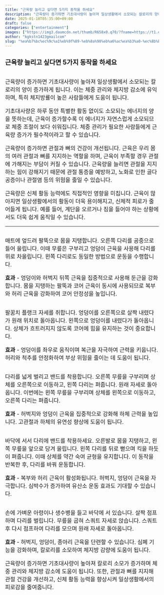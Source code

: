 ```yaml
---
title: "근육량 늘리고 싶다면 5가지 동작을 하세요"
description: "근육량이 증가하면 기초대사량이 높아져 일상생활에서 소모되는 칼로리의 양이 증가하게 됩니다. 이는 체중 관리와 체지방 감소에 유익하며, 특히 체지방률이 높은 사람들에게 도움이 됩니다."
date: 2025-01-18T05:35:00+09:00
draft: false
categories: ["entertainment"]
images: ["https://img3.daumcdn.net/thumb/R658x0.q70/?fname=https://t1.daumcdn.net/news/202412/04/tenbody/20241204173002105otvo.jpg", "https://t1.daumcdn.net/news/202412/04/tenbody/20241204173002412qfpx.gif", "https://t1.daumcdn.net/news/202412/04/tenbody/20241204173002708yeul.gif", "https://t1.daumcdn.net/news/202412/04/tenbody/20241204173003100thww.gif", "https://t1.daumcdn.net/news/202412/04/tenbody/20241204173003433eukt.gif"]
author: "kgkstn1423gmailcom"
slug: "%ea%b7%bc%ec%9c%a1%eb%9f%89-%eb%8a%98%eb%a6%ac%ea%b3%a0-%ec%8b%b6%eb%8b%a4%eb%a9%b4-5%ea%b0%80%ec%a7%80-%eb%8f%99%ec%9e%91%ec%9d%84-%ed%95%98%ec%84%b8%ec%9a%94"
---
```


<h2 >근육량 늘리고 싶다면 5가지 동작을 하세요</h2> <figure ><img src="https://img3.daumcdn.net/thumb/R658x0.q70/?fname=https://t1.daumcdn.net/news/202412/04/tenbody/20241204173002105otvo.jpg" alt=""/></figure> <p style="font-size:18px">근육량이 증가하면 기초대사량이 높아져 일상생활에서 소모되는 칼로리의 양이 증가하게 됩니다. 이는 체중 관리와 체지방 감소에 유익하며, 특히 체지방률이 높은 사람들에게 도움이 됩니다.</p> <p style="font-size:18px">기초대사량은 하루 동안 특별한 활동 없이도 소모되는 에너지의 양을 뜻하는데, 근육이 증가할수록 이 에너지가 자연스럽게 소모되므로 체중 조절이 보다 쉬워집니다. 체중 관리가 필요한 사람들에게 근육량 증가가 필수적이라고 할 수 있습니다.</p> <p style="font-size:18px">근육량이 증가하면 관절과 뼈의 건강이 개선됩니다. 근육은 우리 몸의 여러 관절과 뼈를 지지하는 역할을 하며, 근육이 부족할 경우 관절에 가해지는 부담이 커질 수 있습니다. 근육량을 늘리면 관절을 지지하는 힘이 강해지기 때문에 관절 통증을 예방하고, 노화로 인한 골다공증이나 관절염 등의 위험을 줄일 수 있습니다.</p> <p style="font-size:18px">근육량은 신체 활동 능력에도 직접적인 영향을 미칩니다. 근육이 많아지면 일상생활에서의 활동이 더욱 용이해지고, 신체적 피로가 줄어들게 됩니다. 예를 들어, 계단을 오르거나 짐을 들어야 하는 상황에서도 더욱 쉽게 움직일 수 있습니다.</p> <hr /> <figure ><img src="https://t1.daumcdn.net/news/202412/04/tenbody/20241204173002412qfpx.gif" alt=""/></figure> <p style="font-size:18px">매트에 엎드려 팔뚝으로 몸을 지탱합니다. 오른쪽 다리를 공중으로 들어 올립니다. 이때 무릎은 구부리고 엉덩이 근육을 사용해 다리를 위로 차올립니다. 왼쪽 다리로도 동일한 방법으로 운동을 수행합니다.</p> <p style="font-size:18px"><strong>효과</strong> - 엉덩이와 허벅지 뒤쪽 근육을 집중적으로 사용해 둔근을 강화합니다. 몸을 지탱하는 팔뚝과 코어 근육이 동시에 사용되므로 복부와 허리 근육을 강화하여 코어 안정성을 높입니다.</p> <figure ><img src="https://t1.daumcdn.net/news/202412/04/tenbody/20241204173002708yeul.gif" alt=""/></figure> <p style="font-size:18px">팔꿈치 플랭크 자세를 취합니다. 엉덩이를 오른쪽으로 살짝 내렸다가 원래 위치로 돌아옵니다. 왼쪽으로 엉덩이를 내렸다가 돌아옵니다. 상체가 흐트러지지 않도록 코어에 힘을 유지하는 것이 중요합니다.</p> <p style="font-size:18px"><strong>효과</strong> - 엉덩이를 좌우로 움직이며 복근을 자극하여 근력을 키웁니다. 허리와 척추를 안정화하여 부상 위험을 줄이는 데 도움이 됩니다.</p> <figure ><img src="https://t1.daumcdn.net/news/202412/04/tenbody/20241204173003100thww.gif" alt=""/></figure> <p style="font-size:18px">다리를 넓게 벌리고 밴드를 착용합니다. 오른쪽 무릎을 구부리며 상체를 오른쪽으로 이동하고, 왼쪽 다리는 펴줍니다. 원래 자세로 돌아옵니다. 이번에는 왼쪽 무릎을 구부리며 상체를 왼쪽으로 이동하고, 오른쪽 다리는 펴줍니다.</p> <p style="font-size:18px"><strong>효과</strong> - 허벅지와 엉덩이 근육을 집중적으로 강화해 하체 근력을 높입니다. 고관절과 하체의 유연성 향상에 도움이 됩니다.</p> <figure ><img src="https://t1.daumcdn.net/news/202412/04/tenbody/20241204173003433eukt.gif" alt=""/></figure> <p style="font-size:18px">바닥에 서서 다리에 밴드를 착용하세요. 오른발로 몸을 지탱하고, 왼쪽 무릎을 앞으로 당겨 올립니다. 왼쪽 다리를 뒤로 뻗으며 킥을 하듯이 펴줍니다. 이때 상체를 약간 숙여 균형을 유지합니다. 이 동작을 반복한 후, 다리를 바꿔 운동합니다.</p> <p style="font-size:18px"><strong>효과</strong> - 복부와 허리 근육이 활성화됩니다. 허벅지, 엉덩이 근육을 자극합니다. 심박수가 증가하여 유산소 운동 효과도 기대할 수 있습니다.</p> <figure ><img src="https://t1.daumcdn.net/news/202412/04/tenbody/20241204173003663tbow.gif" alt=""/></figure> <p style="font-size:18px">손에 가벼운 아령이나 생수병을 들고 바닥에 서 있습니다. 살짝 점프하며 다리를 벌립니다. 무릎을 굽혀 스쿼트 자세로 앉습니다. 스쿼트 후 다시 점프하여 다리를 모으며 원래 자세로 돌아옵니다.</p> <p style="font-size:18px"><strong>효과</strong> - 허벅지, 엉덩이, 종아리 근육을 단련할 수 있습니다. 심폐 기능을 강화하며, 칼로리를 소모하여 체지방 감량에 도움이 됩니다.</p> <p style="font-size:18px">근육량이 증가하면 기초대사량이 높아져 칼로리 소모가 증가하며 체중 관리와 체지방 감소에 도움이 됩니다. 또한, 관절과 뼈를 지지해 관절 건강을 개선하고, 신체 활동 능력을 향상시켜 일상생활에서의 피로감을 줄여줍니다.</p>